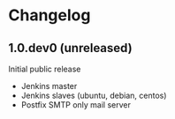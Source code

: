 # Changelog


## 1.0.dev0 (unreleased)


Initial public release

- Jenkins master
- Jenkins slaves (ubuntu, debian, centos)
- Postfix SMTP only mail server
